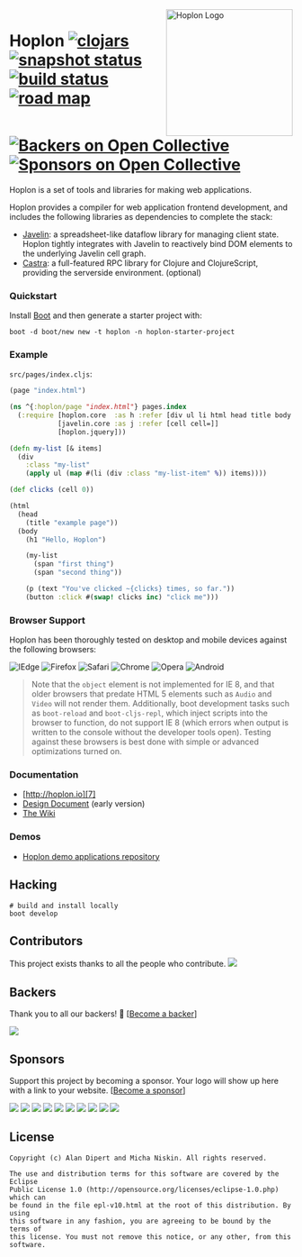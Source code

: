 <a href="http://hoplon.io/">
  <img src="http://hoplon.io/images/logos/hoplon-logo.png" alt="Hoplon Logo" title="Hoplon" align="right" width="225px" />
</a>

# Hoplon [![clojars][8]][9]  [![snapshot status][19]][9]  [![build status][14]][15]  [![road map][11]][16] [![Backers on Open Collective][17]](#backers) [![Sponsors on Open Collective][18]](#sponsors)

Hoplon is a set of tools and libraries for making web applications.

Hoplon provides a compiler for web application frontend development, and includes
the following libraries as dependencies to complete the stack:

* [Javelin][1]: a spreadsheet-like dataflow library for managing client
  state. Hoplon tightly integrates with Javelin to reactively bind DOM
  elements to the underlying Javelin cell graph.
* [Castra][2]: a full-featured RPC library for Clojure and
  ClojureScript, providing the serverside environment. (optional)

### Quickstart

Install [Boot](http://boot-clj.com) and then generate a starter project with:

    boot -d boot/new new -t hoplon -n hoplon-starter-project

### Example

`src/pages/index.cljs`:

```clojure
(page "index.html")

(ns ^{:hoplon/page "index.html"} pages.index
  (:require [hoplon.core  :as h :refer [div ul li html head title body h1 span p button text]]
            [javelin.core :as j :refer [cell cell=]]
            [hoplon.jquery]))

(defn my-list [& items]
  (div
    :class "my-list"
    (apply ul (map #(li (div :class "my-list-item" %)) items))))

(def clicks (cell 0))

(html
  (head
    (title "example page"))
  (body
    (h1 "Hello, Hoplon")

    (my-list
      (span "first thing")
      (span "second thing"))

    (p (text "You've clicked ~{clicks} times, so far."))
    (button :click #(swap! clicks inc) "click me")))
```

### Browser Support

Hoplon has been thoroughly tested on desktop and mobile devices against the
following browsers:

![IEdge](https://img.shields.io/badge/IEdge-10%2B-blue.svg) ![Firefox](https://img.shields.io/badge/Firefox-14%2B-orange.svg) ![Safari](https://img.shields.io/badge/Safari-5%2B-blue.svg)
![Chrome](https://img.shields.io/badge/Chrome-26%2B-yellow.svg) ![Opera](https://img.shields.io/badge/Opera-11%2B-red.svg)
![Android](https://img.shields.io/badge/Android-4%2B-green.svg)

>Note that the `object` element is not implemented for IE 8, and that older
browsers that predate HTML 5 elements such as `Audio` and `Video` will not render
them.  Additionally, boot development tasks such as `boot-reload` and
`boot-cljs-repl`, which inject scripts into the browser to function, do not
support IE 8 (which errors when output is written to the console without the
developer tools open).  Testing against these browsers is best done with simple
or advanced optimizations turned on.

### Documentation

* [http://hoplon.io][7]
* [Design Document][6] (early version)
* [The Wiki](https://github.com/hoplon/hoplon/wiki)

### Demos

* [Hoplon demo applications repository][5]

## Hacking

```
# build and install locally
boot develop
```

## Contributors

This project exists thanks to all the people who contribute. 
<a href="https://github.com/hoplon/hoplon/graphs/contributors"><img src="https://opencollective.com/hoplon/contributors.svg?width=890&button=false" /></a>


## Backers

Thank you to all our backers! 🙏 [[Become a backer](https://opencollective.com/hoplon#backer)]

<a href="https://opencollective.com/hoplon#backers" target="_blank"><img src="https://opencollective.com/hoplon/backers.svg?width=890"></a>


## Sponsors

Support this project by becoming a sponsor. Your logo will show up here with a link to your website. [[Become a sponsor](https://opencollective.com/hoplon#sponsor)]

<a href="https://opencollective.com/hoplon/sponsor/0/website" target="_blank"><img src="https://opencollective.com/hoplon/sponsor/0/avatar.svg"></a>
<a href="https://opencollective.com/hoplon/sponsor/1/website" target="_blank"><img src="https://opencollective.com/hoplon/sponsor/1/avatar.svg"></a>
<a href="https://opencollective.com/hoplon/sponsor/2/website" target="_blank"><img src="https://opencollective.com/hoplon/sponsor/2/avatar.svg"></a>
<a href="https://opencollective.com/hoplon/sponsor/3/website" target="_blank"><img src="https://opencollective.com/hoplon/sponsor/3/avatar.svg"></a>
<a href="https://opencollective.com/hoplon/sponsor/4/website" target="_blank"><img src="https://opencollective.com/hoplon/sponsor/4/avatar.svg"></a>
<a href="https://opencollective.com/hoplon/sponsor/5/website" target="_blank"><img src="https://opencollective.com/hoplon/sponsor/5/avatar.svg"></a>
<a href="https://opencollective.com/hoplon/sponsor/6/website" target="_blank"><img src="https://opencollective.com/hoplon/sponsor/6/avatar.svg"></a>
<a href="https://opencollective.com/hoplon/sponsor/7/website" target="_blank"><img src="https://opencollective.com/hoplon/sponsor/7/avatar.svg"></a>
<a href="https://opencollective.com/hoplon/sponsor/8/website" target="_blank"><img src="https://opencollective.com/hoplon/sponsor/8/avatar.svg"></a>
<a href="https://opencollective.com/hoplon/sponsor/9/website" target="_blank"><img src="https://opencollective.com/hoplon/sponsor/9/avatar.svg"></a>



## License

```
Copyright (c) Alan Dipert and Micha Niskin. All rights reserved.

The use and distribution terms for this software are covered by the Eclipse
Public License 1.0 (http://opensource.org/licenses/eclipse-1.0.php) which can
be found in the file epl-v10.html at the root of this distribution. By using
this software in any fashion, you are agreeing to be bound by the terms of
this license. You must not remove this notice, or any other, from this software.
```

[1]: https://github.com/hoplon/javelin
[2]: https://github.com/hoplon/castra
[3]: https://github.com/hoplon/cljson
[4]: https://clojars.org/hoplon/hoplon
[5]: https://github.com/hoplon/hoplon-demos
[6]: Design.md
[7]: http://hoplon.io/
[8]: https://img.shields.io/clojars/v/hoplon.svg
[9]: https://clojars.org/hoplon
[10]: http://en.wikipedia.org/wiki/Deferent_and_epicycle
[11]: https://img.shields.io/badge/road%20map-7.3-lightgrey.svg
[12]: https://badge.waffle.io/hoplon/hoplon.png?label=ready&title=Ready
[13]: https://waffle.io/hoplon/hoplon
[14]: https://travis-ci.org/hoplon/hoplon.svg?branch=master
[15]: https://travis-ci.org/hoplon/hoplon
[16]: https://github.com/hoplon/hoplon/milestones?direction=desc&sort=completeness&state=open
[17]: https://opencollective.com/XX/backers/badge.svg
[18]: https://opencollective.com/XX/sponsors/badge.svg
[19]: https://img.shields.io/clojars/vpre/hoplon.svg

